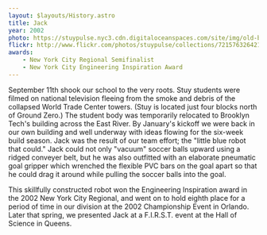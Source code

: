 ```yaml
---
layout: $layouts/History.astro
title: Jack
year: 2002
photo: https://stuypulse.nyc3.cdn.digitaloceanspaces.com/site/img/old-bots/2002_Jack.jpg
flickr: http://www.flickr.com/photos/stuypulse/collections/72157632642127367/
awards:
    - New York City Regional Semifinalist
    - New York City Engineering Inspiration Award
---
```

September 11th shook our school to the very roots. Stuy students were filmed on national television fleeing from the smoke and debris of the collapsed World Trade Center towers. (Stuy is located just four blocks north of Ground Zero.) The student body was temporarily relocated to Brooklyn Tech's building across the East River. By January's kickoff we were back in our own building and well underway with ideas flowing for the six-week build season. Jack was the result of our team effort; the "little blue robot that could." Jack could not only "vacuum" soccer balls upward using a ridged conveyer belt, but he was also outfitted with an elaborate pneumatic goal gripper which wrenched the flexible PVC bars on the goal apart so that he could drag it around while pulling the soccer balls into the goal.

This skillfully constructed robot won the Engineering Inspiration award in the 2002 New York City Regional, and went on to hold eighth place for a period of time in our division at the 2002 Championship Event in Orlando. Later that spring, we presented Jack at a F.I.R.S.T. event at the Hall of Science in Queens.
